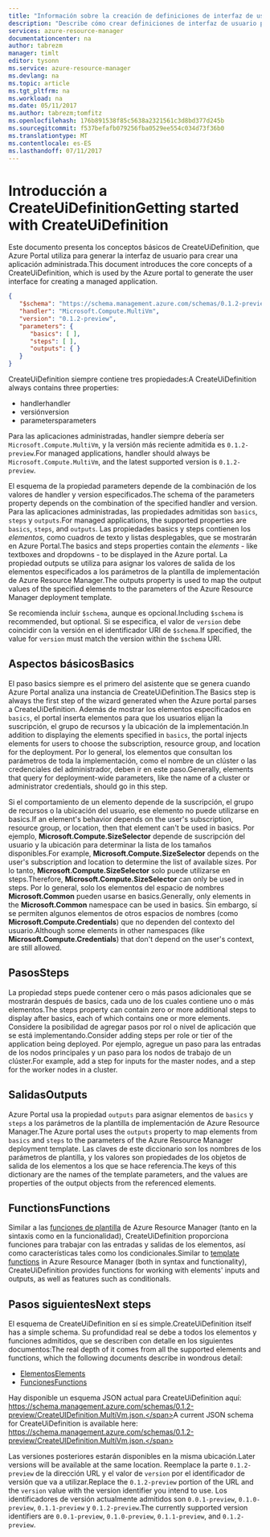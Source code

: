 ```yaml
---
title: "Información sobre la creación de definiciones de interfaz de usuario para aplicaciones administradas de Azure | Microsoft Docs"
description: "Describe cómo crear definiciones de interfaz de usuario para aplicaciones administradas de Azure"
services: azure-resource-manager
documentationcenter: na
author: tabrezm
manager: timlt
editor: tysonn
ms.service: azure-resource-manager
ms.devlang: na
ms.topic: article
ms.tgt_pltfrm: na
ms.workload: na
ms.date: 05/11/2017
ms.author: tabrezm;tomfitz
ms.openlocfilehash: 176b891538f85c5638a2321561c3d8bd377d245b
ms.sourcegitcommit: f537befafb079256fba0529ee554c034d73f36b0
ms.translationtype: MT
ms.contentlocale: es-ES
ms.lasthandoff: 07/11/2017
---
```

# <a name="getting-started-with-createuidefinition"></a><span data-ttu-id="b9950-103">Introducción a CreateUiDefinition</span><span class="sxs-lookup"><span data-stu-id="b9950-103">Getting started with CreateUiDefinition</span></span>
<span data-ttu-id="b9950-104">Este documento presenta los conceptos básicos de CreateUiDefinition, que Azure Portal utiliza para generar la interfaz de usuario para crear una aplicación administrada.</span><span class="sxs-lookup"><span data-stu-id="b9950-104">This document introduces the core concepts of a CreateUiDefinition, which is used by the Azure portal to generate the user interface for creating a managed application.</span></span>

```json
{
   "$schema": "https://schema.management.azure.com/schemas/0.1.2-preview/CreateUIDefinition.MultiVm.json",
   "handler": "Microsoft.Compute.MultiVm",
   "version": "0.1.2-preview",
   "parameters": {
      "basics": [ ],
      "steps": [ ],
      "outputs": { }
   }
}
```

<span data-ttu-id="b9950-105">CreateUiDefinition siempre contiene tres propiedades:</span><span class="sxs-lookup"><span data-stu-id="b9950-105">A CreateUiDefinition always contains three properties:</span></span> 

* <span data-ttu-id="b9950-106">handler</span><span class="sxs-lookup"><span data-stu-id="b9950-106">handler</span></span>
* <span data-ttu-id="b9950-107">versión</span><span class="sxs-lookup"><span data-stu-id="b9950-107">version</span></span>
* <span data-ttu-id="b9950-108">parameters</span><span class="sxs-lookup"><span data-stu-id="b9950-108">parameters</span></span>

<span data-ttu-id="b9950-109">Para las aplicaciones administradas, handler siempre debería ser `Microsoft.Compute.MultiVm`, y la versión más reciente admitida es `0.1.2-preview`.</span><span class="sxs-lookup"><span data-stu-id="b9950-109">For managed applications, handler should always be `Microsoft.Compute.MultiVm`, and the latest supported version is `0.1.2-preview`.</span></span>

<span data-ttu-id="b9950-110">El esquema de la propiedad parameters depende de la combinación de los valores de handler y version especificados.</span><span class="sxs-lookup"><span data-stu-id="b9950-110">The schema of the parameters property depends on the combination of the specified handler and version.</span></span> <span data-ttu-id="b9950-111">Para las aplicaciones administradas, las propiedades admitidas son `basics`, `steps` y `outputs`.</span><span class="sxs-lookup"><span data-stu-id="b9950-111">For managed applications, the supported properties are `basics`, `steps`, and `outputs`.</span></span> <span data-ttu-id="b9950-112">Las propiedades basics y steps contienen los _elementos_, como cuadros de texto y listas desplegables, que se mostrarán en Azure Portal.</span><span class="sxs-lookup"><span data-stu-id="b9950-112">The basics and steps properties contain the _elements_ - like textboxes and dropdowns - to be displayed in the Azure portal.</span></span> <span data-ttu-id="b9950-113">La propiedad outputs se utiliza para asignar los valores de salida de los elementos especificados a los parámetros de la plantilla de implementación de Azure Resource Manager.</span><span class="sxs-lookup"><span data-stu-id="b9950-113">The outputs property is used to map the output values of the specified elements to the parameters of the Azure Resource Manager deployment template.</span></span>

<span data-ttu-id="b9950-114">Se recomienda incluir `$schema`, aunque es opcional.</span><span class="sxs-lookup"><span data-stu-id="b9950-114">Including `$schema` is recommended, but optional.</span></span> <span data-ttu-id="b9950-115">Si se especifica, el valor de `version` debe coincidir con la versión en el identificador URI de `$schema`.</span><span class="sxs-lookup"><span data-stu-id="b9950-115">If specified, the value for `version` must match the version within the `$schema` URI.</span></span>

## <a name="basics"></a><span data-ttu-id="b9950-116">Aspectos básicos</span><span class="sxs-lookup"><span data-stu-id="b9950-116">Basics</span></span>
<span data-ttu-id="b9950-117">El paso basics siempre es el primero del asistente que se genera cuando Azure Portal analiza una instancia de CreateUiDefinition.</span><span class="sxs-lookup"><span data-stu-id="b9950-117">The Basics step is always the first step of the wizard generated when the Azure portal parses a CreateUiDefinition.</span></span> <span data-ttu-id="b9950-118">Además de mostrar los elementos especificados en `basics`, el portal inserta elementos para que los usuarios elijan la suscripción, el grupo de recursos y la ubicación de la implementación.</span><span class="sxs-lookup"><span data-stu-id="b9950-118">In addition to displaying the elements specified in `basics`, the portal injects elements for users to choose the subscription, resource group, and location for the deployment.</span></span> <span data-ttu-id="b9950-119">Por lo general, los elementos que consultan los parámetros de toda la implementación, como el nombre de un clúster o las credenciales del administrador, deben ir en este paso.</span><span class="sxs-lookup"><span data-stu-id="b9950-119">Generally, elements that query for deployment-wide parameters, like the name of a cluster or administrator credentials, should go in this step.</span></span>

<span data-ttu-id="b9950-120">Si el comportamiento de un elemento depende de la suscripción, el grupo de recursos o la ubicación del usuario, ese elemento no puede utilizarse en basics.</span><span class="sxs-lookup"><span data-stu-id="b9950-120">If an element's behavior depends on the user's subscription, resource group, or location, then that element can't be used in basics.</span></span> <span data-ttu-id="b9950-121">Por ejemplo, **Microsoft.Compute.SizeSelector** depende de suscripción del usuario y la ubicación para determinar la lista de los tamaños disponibles.</span><span class="sxs-lookup"><span data-stu-id="b9950-121">For example, **Microsoft.Compute.SizeSelector** depends on the user's subscription and location to determine the list of available sizes.</span></span> <span data-ttu-id="b9950-122">Por lo tanto, **Microsoft.Compute.SizeSelector** solo puede utilizarse en steps.</span><span class="sxs-lookup"><span data-stu-id="b9950-122">Therefore, **Microsoft.Compute.SizeSelector** can only be used in steps.</span></span> <span data-ttu-id="b9950-123">Por lo general, solo los elementos del espacio de nombres **Microsoft.Common** pueden usarse en basics.</span><span class="sxs-lookup"><span data-stu-id="b9950-123">Generally, only elements in the **Microsoft.Common** namespace can be used in basics.</span></span> <span data-ttu-id="b9950-124">Sin embargo, sí se permiten algunos elementos de otros espacios de nombres (como **Microsoft.Compute.Credentials**) que no dependen del contexto del usuario.</span><span class="sxs-lookup"><span data-stu-id="b9950-124">Although some elements in other namespaces (like **Microsoft.Compute.Credentials**) that don't depend on the user's context, are still allowed.</span></span>

## <a name="steps"></a><span data-ttu-id="b9950-125">Pasos</span><span class="sxs-lookup"><span data-stu-id="b9950-125">Steps</span></span>
<span data-ttu-id="b9950-126">La propiedad steps puede contener cero o más pasos adicionales que se mostrarán después de basics, cada uno de los cuales contiene uno o más elementos.</span><span class="sxs-lookup"><span data-stu-id="b9950-126">The steps property can contain zero or more additional steps to display after basics, each of which contains one or more elements.</span></span> <span data-ttu-id="b9950-127">Considere la posibilidad de agregar pasos por rol o nivel de aplicación que se está implementando.</span><span class="sxs-lookup"><span data-stu-id="b9950-127">Consider adding steps per role or tier of the application being deployed.</span></span> <span data-ttu-id="b9950-128">Por ejemplo, agregue un paso para las entradas de los nodos principales y un paso para los nodos de trabajo de un clúster.</span><span class="sxs-lookup"><span data-stu-id="b9950-128">For example, add a step for inputs for the master nodes, and a step for the worker nodes in a cluster.</span></span>

## <a name="outputs"></a><span data-ttu-id="b9950-129">Salidas</span><span class="sxs-lookup"><span data-stu-id="b9950-129">Outputs</span></span>
<span data-ttu-id="b9950-130">Azure Portal usa la propiedad `outputs` para asignar elementos de `basics` y `steps` a los parámetros de la plantilla de implementación de Azure Resource Manager.</span><span class="sxs-lookup"><span data-stu-id="b9950-130">The Azure portal uses the `outputs` property to map elements from `basics` and `steps` to the parameters of the Azure Resource Manager deployment template.</span></span> <span data-ttu-id="b9950-131">Las claves de este diccionario son los nombres de los parámetros de plantilla, y los valores son propiedades de los objetos de salida de los elementos a los que se hace referencia.</span><span class="sxs-lookup"><span data-stu-id="b9950-131">The keys of this dictionary are the names of the template parameters, and the values are properties of the output objects from the referenced elements.</span></span>

## <a name="functions"></a><span data-ttu-id="b9950-132">Functions</span><span class="sxs-lookup"><span data-stu-id="b9950-132">Functions</span></span>
<span data-ttu-id="b9950-133">Similar a las [funciones de plantilla](resource-group-template-functions.md) de Azure Resource Manager (tanto en la sintaxis como en la funcionalidad), CreateUiDefinition proporciona funciones para trabajar con las entradas y salidas de los elementos, así como características tales como los condicionales.</span><span class="sxs-lookup"><span data-stu-id="b9950-133">Similar to [template functions](resource-group-template-functions.md) in Azure Resource Manager (both in syntax and functionality), CreateUiDefinition provides functions for working with elements' inputs and outputs, as well as features such as conditionals.</span></span>

## <a name="next-steps"></a><span data-ttu-id="b9950-134">Pasos siguientes</span><span class="sxs-lookup"><span data-stu-id="b9950-134">Next steps</span></span>
<span data-ttu-id="b9950-135">El esquema de CreateUiDefinition en sí es simple.</span><span class="sxs-lookup"><span data-stu-id="b9950-135">CreateUiDefinition itself has a simple schema.</span></span> <span data-ttu-id="b9950-136">Su profundidad real se debe a todos los elementos y funciones admitidos, que se describen con detalle en los siguientes documentos:</span><span class="sxs-lookup"><span data-stu-id="b9950-136">The real depth of it comes from all the supported elements and functions, which the following documents describe in wondrous detail:</span></span>

- [<span data-ttu-id="b9950-137">Elementos</span><span class="sxs-lookup"><span data-stu-id="b9950-137">Elements</span></span>](managed-application-createuidefinition-elements.md)
- [<span data-ttu-id="b9950-138">Funciones</span><span class="sxs-lookup"><span data-stu-id="b9950-138">Functions</span></span>](managed-application-createuidefinition-functions.md)

<span data-ttu-id="b9950-139">Hay disponible un esquema JSON actual para CreateUiDefinition aquí: https://schema.management.azure.com/schemas/0.1.2-preview/CreateUIDefinition.MultiVm.json.</span><span class="sxs-lookup"><span data-stu-id="b9950-139">A current JSON schema for CreateUiDefinition is available here: https://schema.management.azure.com/schemas/0.1.2-preview/CreateUIDefinition.MultiVm.json.</span></span> 

<span data-ttu-id="b9950-140">Las versiones posteriores estarán disponibles en la misma ubicación.</span><span class="sxs-lookup"><span data-stu-id="b9950-140">Later versions will be available at the same location.</span></span> <span data-ttu-id="b9950-141">Reemplace la parte `0.1.2-preview` de la dirección URL y el valor de `version` por el identificador de versión que va a utilizar.</span><span class="sxs-lookup"><span data-stu-id="b9950-141">Replace the `0.1.2-preview` portion of the URL and the `version` value with the version identifier you intend to use.</span></span> <span data-ttu-id="b9950-142">Los identificadores de versión actualmente admitidos son `0.0.1-preview`, `0.1.0-preview`, `0.1.1-preview` y `0.1.2-preview`.</span><span class="sxs-lookup"><span data-stu-id="b9950-142">The currently supported version identifiers are `0.0.1-preview`, `0.1.0-preview`, `0.1.1-preview`, and `0.1.2-preview`.</span></span>